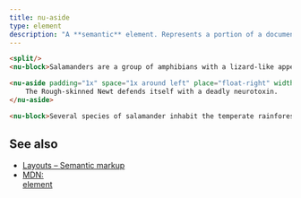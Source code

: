 ```yaml
---
title: nu-aside
type: element
description: "A **semantic** element. Represents a portion of a document whose content is only indirectly related to the document's main content. Asides are frequently presented as sidebars or call-out boxes."
---
```


```html
<split/>
<nu-block>Salamanders are a group of amphibians with a lizard-like appearance, including short legs and a tail in both larval and adult forms.</nu-block>

<nu-aside padding="1x" space="1x around left" place="float-right" width="10" size="sm" text="sb" border="(1x / 2) special left">
    The Rough-skinned Newt defends itself with a deadly neurotoxin.
</nu-aside>

<nu-block>Several species of salamander inhabit the temperate rainforest of the Pacific Northwest, including the Ensatina, the Northwestern Salamander and the Rough-skinned Newt. Most salamanders are nocturnal, and hunt for insects, worms and other small creatures.</nu-block>
```

## See also

* [Layouts – Semantic markup](../../storybook/layouts/semantic-markup.md)
* [MDN: <aside> element](!https://developer.mozilla.org/en-US/docs/Web/HTML/Element/aside)
